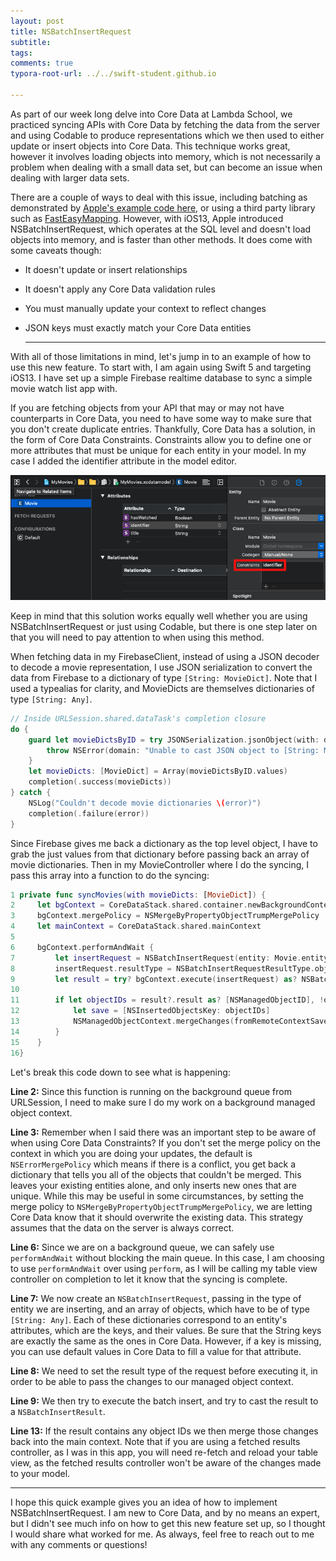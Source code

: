 ```yaml
---
layout: post
title: NSBatchInsertRequest
subtitle:
tags:
comments: true
typora-root-url: ../../swift-student.github.io

---
```


As part of our week long delve into Core Data at Lambda School, we practiced syncing APIs with Core Data by fetching the data from the server and using Codable to produce representations which we then used to either update or insert objects into Core Data. This technique works great, however it involves loading objects into memory, which is not necessarily a problem when dealing with a small data set, but can become an issue when dealing with larger data sets. 

There are a couple of ways to deal with this issue, including batching as demonstrated by [Apple's example code here](https://developer.apple.com/documentation/coredata/loading_and_displaying_a_large_data_feed), or using a third party library such as [FastEasyMapping](https://github.com/Yalantis/FastEasyMapping). However, with iOS13, Apple introduced NSBatchInsertRequest, which operates at the SQL level and doesn't load objects into memory, and is faster than other methods. It does come with some caveats though: 

- It doesn't update or insert relationships

- It doesn't apply any Core Data validation rules

- You must manually update your context to reflect changes

- JSON keys must exactly match your Core Data entities

  

  ------



With all of those limitations in mind, let's jump in to an example of how to use this new feature. To start with, I am again using Swift 5 and targeting iOS13. I have set up a simple Firebase realtime database to sync a simple movie watch list app with. 

If you are fetching objects from your API that may or may not have counterparts in Core Data, you need to have some way to make sure that you don't create duplicate entries. Thankfully, Core Data has a solution, in the form of Core Data Constraints. Constraints allow you to define one or more attributes that must be unique for each entity in your model. In my case I added the identifier attribute in the model editor. 

![ScreenShotModelEditor](/img/2020-3-29/ScreenShotModelEditor.png)

Keep in mind that this solution works equally well whether you are using NSBatchInsertRequest or just using Codable, but there is one step later on that you will need to pay attention to when using this method.

When fetching data in my FirebaseClient, instead of using a JSON decoder to decode a movie representation, I use JSON serialization to convert the data from Firebase to a dictionary of type `[String: MovieDict]`. Note that I used a typealias for clarity, and MovieDicts are themselves dictionaries of type `[String: Any]`.

```swift
// Inside URLSession.shared.dataTask's completion closure
do {
    guard let movieDictsByID = try JSONSerialization.jsonObject(with: data) as? [String: MovieDict] else {
        throw NSError(domain: "Unable to cast JSON object to [String: MovieDict]", code: 2)
    }
    let movieDicts: [MovieDict] = Array(movieDictsByID.values)
    completion(.success(movieDicts))
} catch {
    NSLog("Couldn't decode movie dictionaries \(error)")
    completion(.failure(error))
}
```

Since Firebase gives me back a dictionary as the top level object, I have to grab the just values from that dictionary before passing back an array of movie dictionaries. Then in my MovieController where I do the syncing, I pass this array into a function to do the syncing:

```swift
1 private func syncMovies(with movieDicts: [MovieDict]) {
2     let bgContext = CoreDataStack.shared.container.newBackgroundContext()
3     bgContext.mergePolicy = NSMergeByPropertyObjectTrumpMergePolicy
4     let mainContext = CoreDataStack.shared.mainContext
5     
6     bgContext.performAndWait {
7         let insertRequest = NSBatchInsertRequest(entity: Movie.entity(), objects: movieDicts)
8         insertRequest.resultType = NSBatchInsertRequestResultType.objectIDs
9         let result = try? bgContext.execute(insertRequest) as? NSBatchInsertResult
10        
11        if let objectIDs = result?.result as? [NSManagedObjectID], !objectIDs.isEmpty {
12            let save = [NSInsertedObjectsKey: objectIDs]
13            NSManagedObjectContext.mergeChanges(fromRemoteContextSave: save, into: [mainContext])
14        }
15    }
16}
```

Let's break this code down to see what is happening:

**Line 2:** Since this function is running on the background queue from URLSession, I need to make sure I do my work on a background managed object context.

**Line 3:** Remember when I said there was an important step to be aware of when using Core Data Constraints? If you don't set the merge policy on the context in which you are doing your updates, the default is `NSErrorMergePolicy` which means if there is a conflict, you get back a dictionary that tells you all of the objects that couldn't be merged. This leaves your existing entities alone, and only inserts new ones that are unique. While this may be useful in some circumstances, by setting the merge policy to `NSMergeByPropertyObjectTrumpMergePolicy`, we are letting Core Data know that it should overwrite the existing data. This strategy assumes that the data on the server is always correct.

**Line 6:** Since we are on a background queue, we can safely use `performAndWait` without blocking the main queue. In this case, I am choosing to use `performAndWait` over using `perform`, as I will be calling my table view controller on completion to let it know that the syncing is complete.

**Line 7:** We now create an `NSBatchInsertRequest`, passing in the type of entity we are inserting, and an array of objects, which have to be of type `[String: Any]`. Each of these dictionaries correspond to an entity's attributes, which are the keys, and their values. Be sure that the String keys are exactly the same as the ones in Core Data. However, if a key is missing, you can use default values in Core Data to fill a value for that attribute.

**Line 8:** We need to set the result type of the request before executing it, in order to be able to pass the changes to our managed object context.

**Line 9:** We then try to execute the batch insert, and try to cast the result to a `NSBatchInsertResult`.

**Line 13:** If the result contains any object IDs we then merge those changes back into the main context. Note that if you are using a fetched results controller, as I was in this app, you will need re-fetch and reload your table view, as the fetched results controller won't be aware of the changes made to your model.



------



I hope this quick example gives you an idea of how to implement NSBatchInsertRequest. I am new to Core Data, and by no means an expert, but I didn't see much info on how to get this new feature set up, so I thought I would share what worked for me. As always, feel free to reach out to me with any comments or questions!

